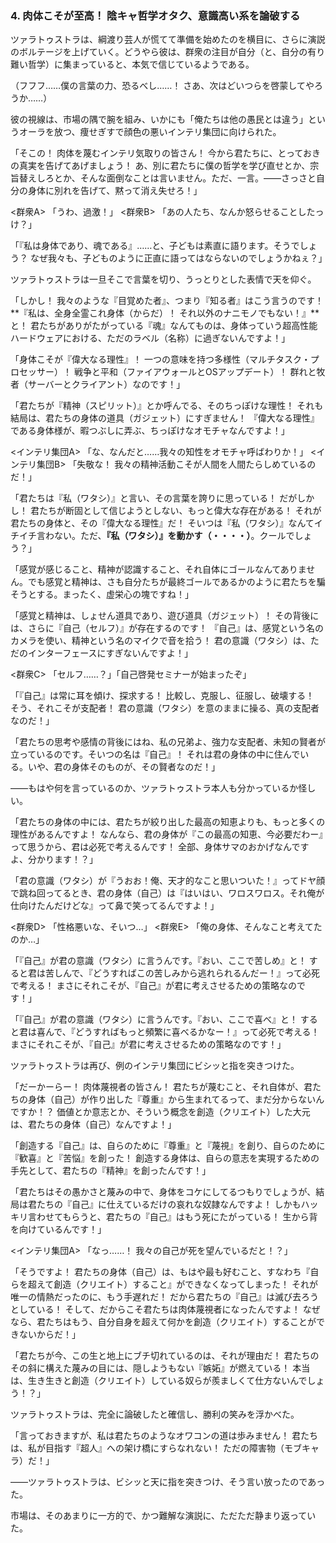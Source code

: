 
### **4. 肉体こそが至高！ 陰キャ哲学オタク、意識高い系を論破する**

ツァラトゥストラは、綱渡り芸人が慌てて準備を始めたのを横目に、さらに演説のボルテージを上げていく。どうやら彼は、群衆の注目が自分（と、自分の有り難い哲学）に集まっていると、本気で信じているようである。

（フフフ……僕の言葉の力、恐るべし……！ さあ、次はどいつらを啓蒙してやろうか……）

彼の視線は、市場の隅で腕を組み、いかにも「俺たちは他の愚民とは違う」というオーラを放つ、痩せぎすで顔色の悪いインテリ集団に向けられた。

「そこの！ 肉体を蔑むインテリ気取りの皆さん！ 今から君たちに、とっておきの真実を告げてあげましょう！ あ、別に君たちに僕の哲学を学び直せとか、宗旨替えしろとか、そんな面倒なことは言いません。ただ、一言。――さっさと自分の身体に別れを告げて、黙って消え失せろ！」

<群衆A> 「うわ、過激！」
<群衆B> 「あの人たち、なんか怒らせることしたっけ？」

「『私は身体であり、魂である』……と、子どもは素直に語ります。そうでしょう？ なぜ我々も、子どものように正直に語ってはならないのでしょうかねぇ？」

ツァラトゥストラは一旦そこで言葉を切り、うっとりとした表情で天を仰ぐ。

「しかし！ 我々のような『目覚めた者』、つまり『知る者』はこう言うのです！ **『私は、全身全霊これ身体（からだ）！ それ以外のナニモノでもない！』**と！ 君たちがありがたがっている『魂』なんてものは、身体っていう超高性能ハードウェアにおける、ただのラベル（名称）に過ぎないんですよ！」

「身体こそが『偉大なる理性』！ 一つの意味を持つ多様性（マルチタスク・プロセッサー）！ 戦争と平和（ファイアウォールとOSアップデート）！ 群れと牧者（サーバーとクライアント）なのです！」

「君たちが『精神（スピリット）』とか呼んでる、そのちっぽけな理性！ それも結局は、君たちの身体の道具（ガジェット）にすぎません！ 『偉大なる理性』である身体様が、暇つぶしに弄ぶ、ちっぽけなオモチャなんですよ！」

<インテリ集団A> 「な、なんだと……我々の知性をオモチャ呼ばわりか！」
<インテリ集団B> 「失敬な！ 我々の精神活動こそが人間を人間たらしめているのだ！」

「君たちは『私（ワタシ）』と言い、その言葉を誇りに思っている！ だがしかし！ 君たちが断固として信じようとしない、もっと偉大な存在がある！ それが君たちの身体と、その『偉大なる理性』だ！ そいつは『私（ワタシ）』なんてイチイチ言わない。ただ、**『私（ワタシ）』を動かす（・・・・）**。クールでしょう？」

「感覚が感じること、精神が認識すること、それ自体にゴールなんてありません。でも感覚と精神は、さも自分たちが最終ゴールであるかのように君たちを騙そうとする。まったく、虚栄心の塊ですね！」

「感覚と精神は、しょせん道具であり、遊び道具（ガジェット）！ その背後には、さらに『自己（セルフ）』が存在するのです！ 『自己』は、感覚という名のカメラを使い、精神という名のマイクで音を拾う！ 君の意識（ワタシ）は、ただのインターフェースにすぎないんですよ！」

<群衆C> 「セルフ……？」「自己啓発セミナーが始まったぞ」

「『自己』は常に耳を傾け、探求する！ 比較し、克服し、征服し、破壊する！ そう、それこそが支配者！ 君の意識（ワタシ）を意のままに操る、真の支配者なのだ！」

「君たちの思考や感情の背後にはね、私の兄弟よ、強力な支配者、未知の賢者が立っているのです。そいつの名は『自己』！ それは君の身体の中に住んでいる。いや、君の身体そのものが、その賢者なのだ！」

――もはや何を言っているのか、ツァラトゥストラ本人も分かっているか怪しい。

「君たちの身体の中には、君たちが絞り出した最高の知恵よりも、もっと多くの理性があるんですよ！ なんなら、君の身体が『この最高の知恵、今必要だわー』って思うから、君は必死で考えるんです！ 全部、身体サマのおかげなんですよ、分かります！？」

「君の意識（ワタシ）が『うおお！俺、天才的なこと思いついた！』ってドヤ顔で跳ね回ってるとき、君の身体（自己）は『はいはい、ワロスワロス。それ俺が仕向けたんだけどな』って鼻で笑ってるんですよ！」

<群衆D> 「性格悪いな、そいつ…」
<群衆E> 「俺の身体、そんなこと考えてたのか…」

「『自己』が君の意識（ワタシ）に言うんです。『おい、ここで苦しめ』と！ すると君は苦しんで、『どうすればこの苦しみから逃れられるんだー！』って必死で考える！ まさにそれこそが、『自己』が君に考えさせるための策略なのです！」

「『自己』が君の意識（ワタシ）に言うんです。『おい、ここで喜べ』と！ すると君は喜んで、『どうすればもっと頻繁に喜べるかなー！』って必死で考える！ まさにそれこそが、『自己』が君に考えさせるための策略なのです！」

ツァラトゥストラは再び、例のインテリ集団にビシッと指を突きつけた。

「だーかーらー！ 肉体蔑視者の皆さん！ 君たちが蔑むこと、それ自体が、君たちの身体（自己）が作り出した『尊重』から生まれてるって、まだ分からないんですか！？ 価値とか意志とか、そういう概念を創造（クリエイト）した大元は、君たちの身体（自己）なんですよ！」

「創造する『自己』は、自らのために『尊重』と『蔑視』を創り、自らのために『歓喜』と『苦悩』を創った！ 創造する身体は、自らの意志を実現するための手先として、君たちの『精神』を創ったんです！」

「君たちはその愚かさと蔑みの中で、身体をコケにしてるつもりでしょうが、結局は君たちの『自己』に仕えているだけの哀れな奴隷なんですよ！ しかもハッキリ言わせてもらうと、君たちの『自己』はもう死にたがっている！ 生から背を向けているんです！」

<インテリ集団A> 「なっ……！ 我々の自己が死を望んでいるだと！？」

「そうですよ！ 君たちの身体（自己）は、もはや最も好むこと、すなわち『自らを超えて創造（クリエイト）すること』ができなくなってしまった！ それが唯一の情熱だったのに、もう手遅れだ！ だから君たちの『自己』は滅び去ろうとしている！ そして、だからこそ君たちは肉体蔑視者になったんですよ！ なぜなら、君たちはもう、自分自身を超えて何かを創造（クリエイト）することができないからだ！」

「君たちが今、この生と地上にブチ切れているのは、それが理由だ！ 君たちのその斜に構えた蔑みの目には、隠しようもない『嫉妬』が燃えている！ 本当は、生き生きと創造（クリエイト）している奴らが羨ましくて仕方ないんでしょう！？」

ツァラトゥストラは、完全に論破したと確信し、勝利の笑みを浮かべた。

「言っておきますが、私は君たちのようなオワコンの道は歩みません！ 君たちは、私が目指す『超人』への架け橋にすらなれない！ ただの障害物（モブキャラ）だ！」

――ツァラトゥストラは、ビシッと天に指を突きつけ、そう言い放ったのであった。

市場は、そのあまりに一方的で、かつ難解な演説に、ただただ静まり返っていた。
